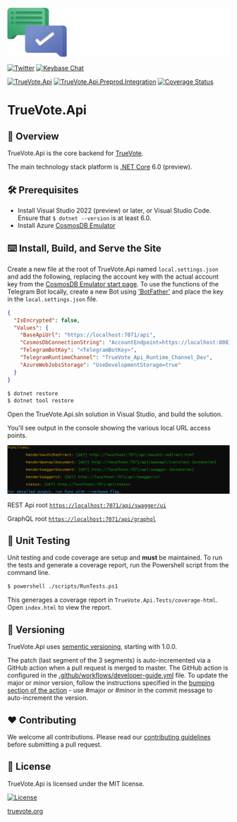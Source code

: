 [![Logo](static/TrueVote_Logo_Text_on_Black.png)](https://truevote.org)

[![Twitter](https://img.shields.io/twitter/follow/TrueVoteOrg?style=social)](https://twitter.com/TrueVoteOrg)
[![Keybase Chat](https://img.shields.io/badge/chat-on%20keybase-7793d8)](https://keybase.io/team/truevote)

[![TrueVote.Api](https://github.com/TrueVote/TrueVote.Api/actions/workflows/truevote-api-github.yml/badge.svg)](https://github.com/TrueVote/TrueVote.Api/actions/workflows/truevote-api-github.yml)
[![TrueVote.Api.Preprod.Integration](https://github.com/TrueVote/TrueVote.Api/actions/workflows/truevote-api-preprod-integration.yml/badge.svg)](https://github.com/TrueVote/TrueVote.Api/actions/workflows/truevote-api-preprod-integration.yml)
[![Coverage Status](https://coveralls.io/repos/github/TrueVote/TrueVote.Api/badge.svg?branch=master)](https://coveralls.io/github/TrueVote/TrueVote.Api?branch=master)

# TrueVote.Api

## 🌈 Overview

TrueVote.Api is the core backend for [TrueVote](https://truevote.org).

The main technology stack platform is [.NET Core](https://dotnet.microsoft.com/) 6.0 (preview).

## 🛠 Prerequisites

* Install Visual Studio 2022 (preview) or later, or Visual Studio Code. Ensure that `$ dotnet --version` is at least 6.0.
* Install Azure [CosmosDB Emulator](https://docs.microsoft.com/en-us/azure/cosmos-db/sql-api-emulator)

## ⌨️ Install, Build, and Serve the Site

Create a new file at the root of TrueVote.Api named `local.settings.json` and add the following, replacing the account key with the actual account key from the [CosmosDB Emulator start page](https://localhost:8081/_explorer/index.html). To use the functions of the Telegram Bot locally, create a new Bot using ['BotFather'](https://core.telegram.org/bots#3-how-do-i-create-a-bot) and place the key in the `local.settings.json` file.

```json
{
  "IsEncrypted": false,
  "Values": {
    "BaseApiUrl": "https://localhost:7071/api",
    "CosmosDbConnectionString": "AccountEndpoint=https://localhost:8081/;AccountKey=<AccountKeyFromCosmosDBEmulator>",
    "TelegramBotKey": "<TelegramBotKey>",
    "TelegramRuntimeChannel": "TrueVote_Api_Runtime_Channel_Dev",
    "AzureWebJobsStorage": "UseDevelopmentStorage=true"
  }
}
```

```bash
$ dotnet restore
$ dotnet tool restore
```
Open the TrueVote.Api.sln solution in Visual Studio, and build the solution.

You'll see output in the console showing the various local URL access points.

![](static/console-output.png)

REST Api root [`https://localhost:7071/api/swagger/ui`](https://localhost:7071/api/swagger/ui)

GraphQL root [`https://localhost:7071/api/graphql`](https://localhost:7071/api/graphql)

## 🧪 Unit Testing

Unit testing and code coverage are setup and **must** be maintained. To run the tests and generate a coverage report, run the Powershell script from the command line.

```bash
$ powershell ./scripts/RunTests.ps1
```

This generages a coverage report in `TrueVote.Api.Tests/coverage-html`. Open `index.html` to view the report.

## 🎁 Versioning

TrueVote.Api uses [sementic versioning](https://semver.org/), starting with 1.0.0.

The patch (last segment of the 3 segments) is auto-incremented via a GitHub action when a pull request is merged to master. The GitHub action is configured in the [.github/workflows/developer-guide.yml](.github/workflows/truevote-api-version.yml) file. To update the major or minor version, follow the instructions specified in the [bumping section of the action](https://github.com/anothrNick/github-tag-action#bumping) - use #major or #minor in the commit message to auto-increment the version.

## ❤️ Contributing

We welcome all contributions. Please read our [contributing guidelines](CONTRIBUTING.md) before submitting a pull request.

## 📜 License

TrueVote.Api is licensed under the MIT license.

[![License](https://img.shields.io/github/license/TrueVote/TrueVote.Api)]((https://github.com/TrueVote/TrueVote.Api/master/LICENSE))

[truevote.org](https://truevote.org)
<!---
Icons used from: https://emojipedia.org/
--->